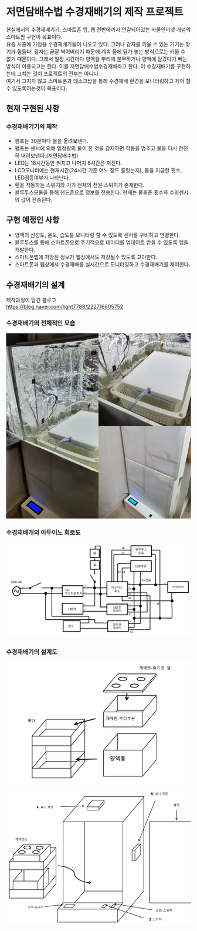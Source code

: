 # 저면담배수법 수경재배기의 제작 프로젝트
현실에서의 수경재배기기, 스마트폰 앱, 웹 전반에까지 연결되어있는 사물인터넷 개념의 스마트팜 구현이 목표이다.    
요즘 시중에 가정용 수경재배기들이 나오고 있다. 그러나 감자를 키울 수 있는 기기는 찾기가 힘들다. 감자는 곧잘 썩어버리기 때문에 계속 물에 담가 놓는 방식으로는 키울 수 없기 때문이다. 그래서 일정 시간마다 양액을 뿌리에 분무하거나 양액에 담갔다가 빼는 방식이 이용되고는 한다. 이를 저면담배수법수경재배라고 한다. 이 수경재배기를 구현하는데 그치는 것이 프로젝트의 전부는 아니다.     
여기서 그치지 않고 스마트폰과 데스크탑을 통해 수경재배 환경을 모니터링하고 제어 할 수 있도록하는것이
목표이다.
## 현재 구현된 사항
### 수경재배기기의 제작
+ 펌프는 30분마다 물을 올려보낸다.
+ 펌프는 센서에 의해 일정량의 물이 찬 것을 감지하면 작동을 멈추고 물을 다시 천천히 내려보낸다.(저면담배수법)
+ LED는 18시간동안 켜지고 나머지 6시간은 꺼진다.
+ LCD모니터에는 현재시간(24시간 기준 어느 정도 흘렀는지), 물을 지급한 횟수, LED점등여부가 나타난다.
+ 휀을 작동하는 스위치와 기기 전체의 전원 스위치가 존재한다.
+ 블루투스모듈을 통해 핸드폰으로 정보를 전송한다. 현재는 물을준 횟수와 수위센서의 값이 전송된다.
## 구현 예정인 사항
+ 양액의 산성도, 온도, 습도를 모니터링 할 수 있도록 센서를 구비하고 연결한다.
+ 블루투스를 통해 스마트폰으로 주기적으로 데이터를 업데이트 받을 수 있도록 앱을 개발한다.
+ 스마트폰앱에 저장된 정보가 웹상에서도 저장될수 있도록 고아한다.
+ 스마트폰과 웹상에서 수경재배를 실시간으로 모니터링하고 수경재배기를 제어한다.
## 수경재배기의 설계    
제작과정이 담긴 블로그    
<https://blog.naver.com/light7788/222716605752>    
### 수경재배기의 전체적인 모습
![img1](./pictures_of_project/%EC%88%98%EA%B2%BD%EC%9E%AC%EB%B0%B0%EA%B8%B0%EA%B8%B0.jpg)
### 수경재배개의 아두이노 회로도
![img2](./pictures_of_project/%EC%88%98%EA%B2%BD%EC%9E%AC%EB%B0%B0%EA%B8%B0_%ED%9A%8C%EB%A1%9C%EB%8F%84_7_16.JPG)
### 수경재배기의 설계도
![img3](./pictures_of_project/%EC%88%98%EA%B2%BD%EC%9E%AC%EB%B0%B0_%EC%9E%AC%EB%B0%B0%ED%95%A8.JPG)
![img4](./pictures_of_project/%EC%88%98%EA%B2%BD%EC%9E%AC%EB%B0%B0_%EC%9E%AC%EB%B0%B0%EA%B8%B02.png)